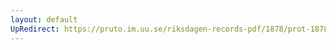 ```yaml
---
layout: default
UpRedirect: https://pruto.im.uu.se/riksdagen-records-pdf/1878/prot-1878--ak--026.pdf
---
```


